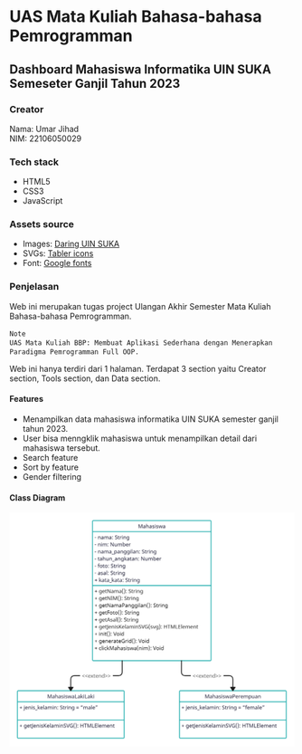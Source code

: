 # UAS Mata Kuliah Bahasa-bahasa Pemrogramman

## Dashboard Mahasiswa Informatika UIN SUKA Semeseter Ganjil Tahun 2023

### Creator
Nama: Umar Jihad
<br>
NIM: 22106050029

### Tech stack
<ul>
    <li>HTML5</li>
    <li>CSS3</li>
    <li>JavaScript</li>
</ul>

### Assets source
<ul>
    <li>
        Images: <a href="https://daring.uin-suka.ac.id/">Daring UIN SUKA</a>
    </li>
    <li>
        SVGs: <a href="https://tabler-icons.io/">Tabler icons</a>
    </li>
    <li>
        Font: <a href="https://fonts.google.com/">Google fonts</a>
    </li>
</ul>

### Penjelasan 
Web ini merupakan tugas project Ulangan Akhir Semester Mata Kuliah Bahasa-bahasa Pemrogramman.

```
Note
UAS Mata Kuliah BBP: Membuat Aplikasi Sederhana dengan Menerapkan Paradigma Pemrogramman Full OOP.
```

Web ini hanya terdiri dari 1 halaman. Terdapat 3 section yaitu Creator section, Tools section, dan Data section.

#### Features
<ul>
    <li>Menampilkan data mahasiswa informatika UIN SUKA semester ganjil tahun 2023.</li>
    <li>User bisa menngklik mahasiswa untuk menampilkan detail dari mahasiswa tersebut.</li>
    <li>Search feature</li>
    <li>Sort by feature</li>
    <li>Gender filtering</li>
</ul>

#### Class Diagram
<img src="./class-diagram-uas-bbp.png" />